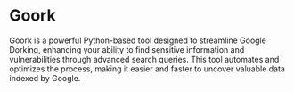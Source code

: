 # Goork
 Goork is a powerful Python-based tool designed to streamline Google Dorking, enhancing your ability to find sensitive information and vulnerabilities through advanced search queries. This tool automates and optimizes the process, making it easier and faster to uncover valuable data indexed by Google.
